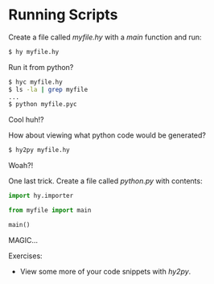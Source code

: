Running Scripts
===============

Create a file called _myfile.hy_ with a _main_ function and run:

```bash
$ hy myfile.hy
```

Run it from python?

```bash
$ hyc myfile.hy
$ ls -la | grep myfile
...
$ python myfile.pyc
```

Cool huh!?

How about viewing what python code would be generated?

```bash
$ hy2py myfile.hy
```

Woah?!

One last trick. Create a file called _python.py_ with contents:

```python
import hy.importer

from myfile import main

main()
```

MAGIC...

Exercises:

* View some more of your code snippets with _hy2py_.
